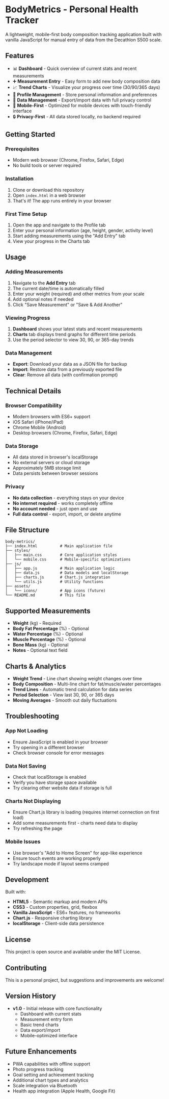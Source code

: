 # BodyMetrics - Personal Health Tracker

A lightweight, mobile-first body composition tracking application built with vanilla JavaScript for manual entry of data from the Decathlon S500 scale.

## Features

- 📊 **Dashboard** - Quick overview of current stats and recent measurements
- ➕ **Measurement Entry** - Easy form to add new body composition data
- 📈 **Trend Charts** - Visualize your progress over time (30/90/365 days)
- 👤 **Profile Management** - Store personal information and preferences
- 💾 **Data Management** - Export/import data with full privacy control
- 📱 **Mobile-First** - Optimized for mobile devices with touch-friendly interface
- 🔒 **Privacy-First** - All data stored locally, no backend required

## Getting Started

### Prerequisites

- Modern web browser (Chrome, Firefox, Safari, Edge)
- No build tools or server required

### Installation

1. Clone or download this repository
2. Open `index.html` in a web browser
3. That's it! The app runs entirely in your browser

### First Time Setup

1. Open the app and navigate to the Profile tab
2. Enter your personal information (age, height, gender, activity level)
3. Start adding measurements using the "Add Entry" tab
4. View your progress in the Charts tab

## Usage

### Adding Measurements

1. Navigate to the **Add Entry** tab
2. The current date/time is automatically filled
3. Enter your weight (required) and other metrics from your scale
4. Add optional notes if needed
5. Click "Save Measurement" or "Save & Add Another"

### Viewing Progress

1. **Dashboard** shows your latest stats and recent measurements
2. **Charts** tab displays trend graphs for different time periods
3. Use the period selector to view 30, 90, or 365-day trends

### Data Management

- **Export**: Download your data as a JSON file for backup
- **Import**: Restore data from a previously exported file
- **Clear**: Remove all data (with confirmation prompt)

## Technical Details

### Browser Compatibility

- Modern browsers with ES6+ support
- iOS Safari (iPhone/iPad)
- Chrome Mobile (Android)
- Desktop browsers (Chrome, Firefox, Safari, Edge)

### Data Storage

- All data stored in browser's localStorage
- No external servers or cloud storage
- Approximately 5MB storage limit
- Data persists between browser sessions

### Privacy

- **No data collection** - everything stays on your device
- **No internet required** - works completely offline
- **No account needed** - just open and use
- **Full data control** - export, import, or delete anytime

## File Structure

```
body-metrics/
├── index.html          # Main application file
├── styles/
│   ├── main.css        # Core application styles
│   └── mobile.css      # Mobile-specific optimizations
├── js/
│   ├── app.js          # Main application logic
│   ├── data.js         # Data models and localStorage
│   ├── charts.js       # Chart.js integration
│   └── utils.js        # Utility functions
├── assets/
│   └── icons/          # App icons (future)
└── README.md           # This file
```

## Supported Measurements

- **Weight** (kg) - Required
- **Body Fat Percentage** (%) - Optional
- **Water Percentage** (%) - Optional  
- **Muscle Percentage** (%) - Optional
- **Bone Mass** (kg) - Optional
- **Notes** - Optional text field

## Charts & Analytics

- **Weight Trend** - Line chart showing weight changes over time
- **Body Composition** - Multi-line chart for fat/muscle/water percentages
- **Trend Lines** - Automatic trend calculation for data series
- **Period Selection** - View last 30, 90, or 365 days
- **Moving Averages** - Smooth out daily fluctuations

## Troubleshooting

### App Not Loading
- Ensure JavaScript is enabled in your browser
- Try opening in a different browser
- Check browser console for error messages

### Data Not Saving
- Check that localStorage is enabled
- Verify you have storage space available
- Try clearing other website data if storage is full

### Charts Not Displaying
- Ensure Chart.js library is loading (requires internet connection on first load)
- Add some measurements first - charts need data to display
- Try refreshing the page

### Mobile Issues
- Use browser's "Add to Home Screen" for app-like experience
- Ensure touch events are working properly
- Try landscape mode if layout seems cramped

## Development

Built with:
- **HTML5** - Semantic markup and modern APIs
- **CSS3** - Custom properties, grid, flexbox
- **Vanilla JavaScript** - ES6+ features, no frameworks
- **Chart.js** - Responsive charting library
- **localStorage** - Client-side data persistence

## License

This project is open source and available under the MIT License.

## Contributing

This is a personal project, but suggestions and improvements are welcome!

## Version History

- **v1.0** - Initial release with core functionality
  - Dashboard with current stats
  - Measurement entry form
  - Basic trend charts
  - Data export/import
  - Mobile-optimized interface

## Future Enhancements

- PWA capabilities with offline support
- Photo progress tracking
- Goal setting and achievement tracking
- Additional chart types and analytics
- Scale integration via Bluetooth
- Health app integration (Apple Health, Google Fit)